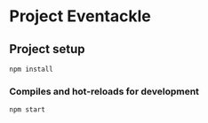 # Project Eventackle

## Project setup
```
npm install
```

### Compiles and hot-reloads for development
```
npm start 
```
